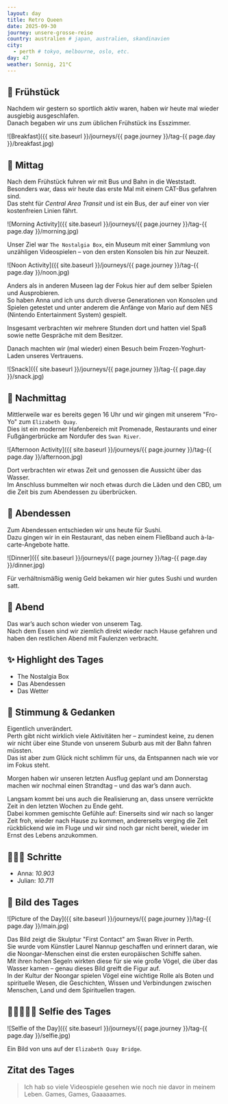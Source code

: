 ```yaml
---
layout: day
title: Retro Queen
date: 2025-09-30
journey: unsere-grosse-reise
country: australien # japan, australien, skandinavien
city:
  - perth # tokyo, melbourne, oslo, etc.
day: 47
weather: Sonnig, 21°C
---
```


## 🥐 Frühstück

Nachdem wir gestern so sportlich aktiv waren, haben wir heute mal wieder ausgiebig ausgeschlafen.  
Danach begaben wir uns zum üblichen Frühstück ins Esszimmer.  

![Breakfast]({{ site.baseurl }}/journeys/{{ page.journey }}/tag-{{ page.day }}/breakfast.jpg)

## 🌇 Mittag

Nach dem Frühstück fuhren wir mit Bus und Bahn in die Weststadt.  
Besonders war, dass wir heute das erste Mal mit einem CAT-Bus gefahren sind.  
Das steht für *Central Area Transit* und ist ein Bus, der auf einer von vier kostenfreien Linien fährt.  

![Morning Activity]({{ site.baseurl }}/journeys/{{ page.journey }}/tag-{{ page.day }}/morning.jpg)

Unser Ziel war `The Nostalgia Box`, ein Museum mit einer Sammlung von unzähligen Videospielen – von den ersten Konsolen bis hin zur Neuzeit.  

![Noon Activity]({{ site.baseurl }}/journeys/{{ page.journey }}/tag-{{ page.day }}/noon.jpg)

Anders als in anderen Museen lag der Fokus hier auf dem selber Spielen und Ausprobieren.  
So haben Anna und ich uns durch diverse Generationen von Konsolen und Spielen getestet und unter anderem die Anfänge von Mario auf dem NES (Nintendo Entertainment System) gespielt.  

Insgesamt verbrachten wir mehrere Stunden dort und hatten viel Spaß sowie nette Gespräche mit dem Besitzer.  

Danach machten wir (mal wieder) einen Besuch beim Frozen-Yoghurt-Laden unseres Vertrauens.  

![Snack]({{ site.baseurl }}/journeys/{{ page.journey }}/tag-{{ page.day }}/snack.jpg)

## 🌆 Nachmittag

Mittlerweile war es bereits gegen 16 Uhr und wir gingen mit unserem "Fro-Yo" zum `Elizabeth Quay`.  
Dies ist ein moderner Hafenbereich mit Promenade, Restaurants und einer Fußgängerbrücke am Nordufer des `Swan River`.  

![Afternoon Activity]({{ site.baseurl }}/journeys/{{ page.journey }}/tag-{{ page.day }}/afternoon.jpg)

Dort verbrachten wir etwas Zeit und genossen die Aussicht über das Wasser.  
Im Anschluss bummelten wir noch etwas durch die Läden und den CBD, um die Zeit bis zum Abendessen zu überbrücken.  

## 🍜 Abendessen

Zum Abendessen entschieden wir uns heute für Sushi.  
Dazu gingen wir in ein Restaurant, das neben einem Fließband auch à-la-carte-Angebote hatte.  

![Dinner]({{ site.baseurl }}/journeys/{{ page.journey }}/tag-{{ page.day }}/dinner.jpg)

Für verhältnismäßig wenig Geld bekamen wir hier gutes Sushi und wurden satt.  

## 🌙 Abend

Das war’s auch schon wieder von unserem Tag.  
Nach dem Essen sind wir ziemlich direkt wieder nach Hause gefahren und haben den restlichen Abend mit Faulenzen verbracht.  

## ✨ Highlight des Tages

- The Nostalgia Box  
- Das Abendessen  
- Das Wetter  

## 💭 Stimmung & Gedanken

Eigentlich unverändert.  
Perth gibt nicht wirklich viele Aktivitäten her – zumindest keine, zu denen wir nicht über eine Stunde von unserem Suburb aus mit der Bahn fahren müssten.  
Das ist aber zum Glück nicht schlimm für uns, da Entspannen nach wie vor im Fokus steht.  

Morgen haben wir unseren letzten Ausflug geplant und am Donnerstag machen wir nochmal einen Strandtag – und das war’s dann auch.  

Langsam kommt bei uns auch die Realisierung an, dass unsere verrückte Zeit in den letzten Wochen zu Ende geht.  
Dabei kommen gemischte Gefühle auf: Einerseits sind wir nach so langer Zeit froh, wieder nach Hause zu kommen, andererseits verging die Zeit rückblickend wie im Fluge und wir sind noch gar nicht bereit, wieder im Ernst des Lebens anzukommen.  

## 🏃🏽‍♀️ Schritte

- Anna: _10.903_  
- Julian: _10.711_  

## 📸 Bild des Tages

![Picture of the Day]({{ site.baseurl }}/journeys/{{ page.journey }}/tag-{{ page.day }}/main.jpg)

Das Bild zeigt die Skulptur "First Contact" am Swan River in Perth.  
Sie wurde vom Künstler Laurel Nannup geschaffen und erinnert daran, wie die Noongar-Menschen einst die ersten europäischen Schiffe sahen.  
Mit ihren hohen Segeln wirkten diese für sie wie große Vögel, die über das Wasser kamen – genau dieses Bild greift die Figur auf.  
In der Kultur der Noongar spielen Vögel eine wichtige Rolle als Boten und spirituelle Wesen, die Geschichten, Wissen und Verbindungen zwischen Menschen, Land und dem Spirituellen tragen.  

## 👩🏻‍🤝‍👨🏽 Selfie des Tages

![Selfie of the Day]({{ site.baseurl }}/journeys/{{ page.journey }}/tag-{{ page.day }}/selfie.jpg)

Ein Bild von uns auf der `Elizabeth Quay Bridge`.  

## Zitat des Tages

> Ich hab so viele Videospiele gesehen wie noch nie davor in meinem Leben. Games, Games, Gaaaaames.
